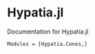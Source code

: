# Hypatia.jl

Documentation for Hypatia.jl

```@autodocs
Modules = [Hypatia.Cones,]
```

<!-- ```@autodocs
Modules = [Hypatia, Hypatia.Cones, Hypatia.Models, Hypatia.Solvers, Hypatia.PolyUtils]
``` -->
